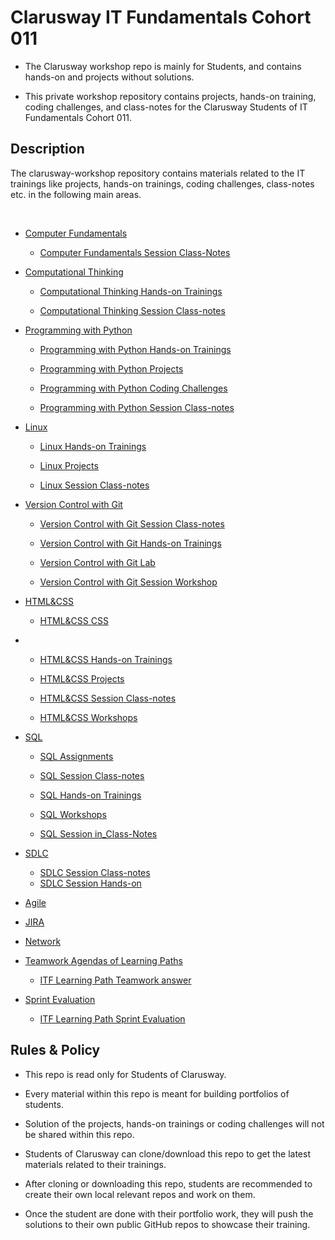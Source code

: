 # Clarusway IT Fundamentals Cohort 011

- The Clarusway workshop repo is mainly for Students, and contains hands-on and projects without solutions.

- This private workshop repository contains projects, hands-on training, coding challenges, and class-notes for the Clarusway Students of IT Fundamentals Cohort 011.

## Description

The clarusway-workshop repository contains materials related to the IT trainings like projects, hands-on trainings, coding challenges, class-notes etc. in the following main areas.
<br/>

<br/>

- [Computer Fundamentals](./Computer-Fundamentals/)

    - [Computer Fundamentals Session Class-Notes](./Computer-Fundamentals/Class-Notes/)


- [Computational Thinking](./Computational-Thinking/)

    - [Computational Thinking Hands-on Trainings](./Computational-Thinking/Hands-on/)

    - [Computational Thinking Session Class-notes](./Computational-Thinking/Class-Notes/)
    

- [Programming with Python](./python/README.md)

    - [Programming with Python Hands-on Trainings](./python/hands-on/README.md)

    - [Programming with Python Projects](./python/projects/README.md)

    - [Programming with Python Coding Challenges](./python/coding-challenges/README.md)

    - [Programming with Python Session Class-notes](./python/class-notes/README.md)
    

- [Linux](./linux/README.md)

    - [Linux Hands-on Trainings](./linux/hands-on/README.md)

    - [Linux Projects](./linux/projects/README.md)

    - [Linux Session Class-notes](./linux/class-notes/README.md)


- [Version Control with Git](./Git/)
    
    - [Version Control with Git Session Class-notes](./Git/Class-Notes/)
    
    - [Version Control with Git Hands-on Trainings](./Git/Hands-on/)

    - [Version Control with Git Lab](./Git/Lab/)

    - [Version Control with Git Session Workshop](./Git/Workshop/)

- [HTML&CSS](./Html-CSS)

    - [HTML&CSS CSS](./Html-CSS/CSS)
*
    - [HTML&CSS Hands-on Trainings](./Html-CSS/Hands-on)

    - [HTML&CSS Projects](./Html-CSS/Projects)

    - [HTML&CSS Session Class-notes](./Html-CSS/Class-Notes)
    
    - [HTML&CSS Workshops](./Html-CSS/Workshops/)

- [SQL](./SQL/)

    - [SQL Assignments](./SQL/Assignments/)
    
    - [SQL Session Class-notes](./SQL/Class-Notes.pdf/)
    
    - [SQL Hands-on Trainings](./SQL/Hands-on/)

    - [SQL Workshops](./SQL/Workshops/)

    - [SQL Session in_Class-Notes](./SQL/in_Class-Notes/)


- [SDLC](./SDLC%26DevOps)

    - [SDLC Session Class-notes](./SDLC%26DevOps/Class-Notes/)
    - [SDLC Session Hands-on](./SDLC%26DevOps/Hands-on/)


- [Agile](./Agile/)


- [JIRA](./jira/)

- [Network](./Network/)
    

- [Teamwork Agendas of Learning Paths](./Teamwork/)

    - [ITF Learning Path Teamwork answer](./Teamwork/answer)

- [Sprint Evaluation](./sprint-evaluation/README.md)

    - [ITF Learning Path Sprint Evaluation](./sprint-evaluation/sprint/README.md)

## Rules & Policy

- This repo is read only for Students of Clarusway.

- Every material within this repo is meant for building portfolios of students.

- Solution of the projects, hands-on trainings or coding challenges will not be shared within this repo.

- Students of Clarusway can clone/download this repo to get the latest materials related to their trainings.

- After cloning or downloading this repo, students are recommended to create their own local relevant repos and work on them.

- Once the student are done with their portfolio work, they will push the solutions to their own public GitHub repos to showcase their training.
